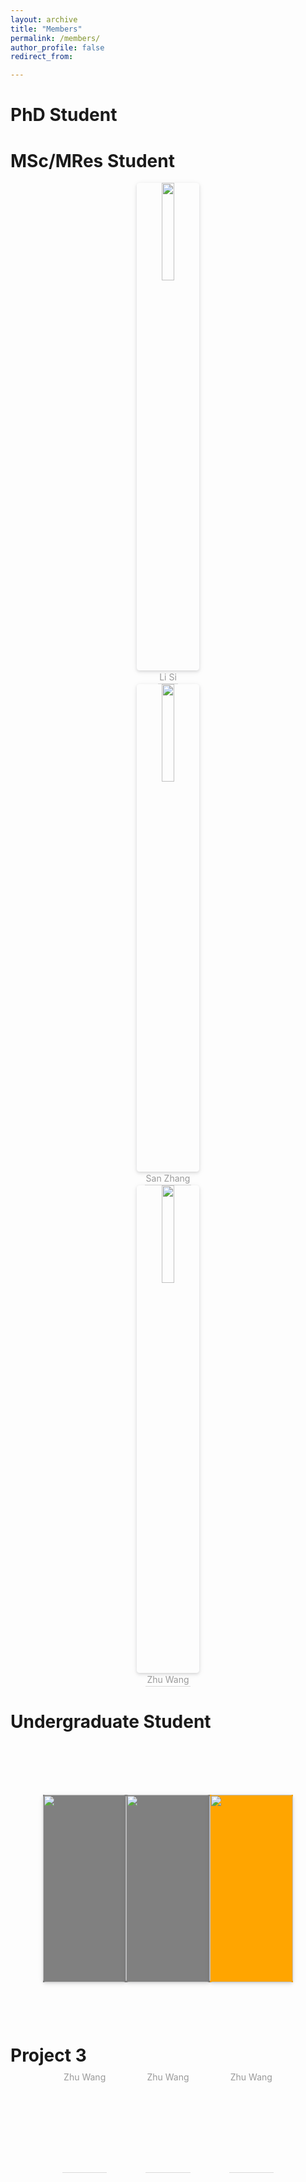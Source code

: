 ```yaml
---
layout: archive
title: "Members"
permalink: /members/
author_profile: false
redirect_from:

---
```



# PhD Student


# MSc/MRes Student

<center>
    <img style="border-radius: 0.3125em;
    box-shadow: 0 2px 4px 0 rgba(34,36,38,.12),0 2px 10px 0 rgba(34,36,38,.08);" 
    src="/site/images/my-research-area.drawio.png" width = "20%">
    <br>
    <div style="color:orange; border-bottom: 1px solid #d9d9d9;
    display: inline-block;
    color: #999;
    padding: 2px;">Li Si</div>
</center>
<center>
    <img style="border-radius: 0.3125em;
    box-shadow: 0 2px 4px 0 rgba(34,36,38,.12),0 2px 10px 0 rgba(34,36,38,.08);" 
    src="/site/images/my-research-area.drawio.png" width = "20%">
    <br>
    <div style="color:orange; border-bottom: 1px solid #d9d9d9;
    display: inline-block;
    color: #999;
    padding: 2px;">San Zhang</div>
</center>
<center>
    <img style="border-radius: 0.3125em;
    box-shadow: 0 2px 4px 0 rgba(34,36,38,.12),0 2px 10px 0 rgba(34,36,38,.08);" 
    src="/site/images/my-research-area.drawio.png" width = "20%">
    <br>
    <div style="color:orange; border-bottom: 1px solid #d9d9d9;
    display: inline-block;
    color: #999;
    padding: 2px;">Zhu Wang</div>
</center>

# Undergraduate Student

<html>
<head>
    <meta charset="UTF-8">
    <meta name="viewport"
          content="width=device-width, user-scalable=no, initial-scale=1.0, maximum-scale=1.0, minimum-scale=1.0">
    <meta http-equiv="X-UA-Compatible" content="ie=edge">
    <title>flex布局，子元素均分父级div</title>
    <style type="text/css">
    	.footer{width:400px;height:300px;margin:100px auto;background:#ddd}
    	.footer .items{width:100%;display:flex}
		.footer .items div{flex:1;height:300px;line-height:300px;text-align:center}
    </style>
</head>
<body>
	<div class="footer">
		<div class="items">
			<div style="background:grey"><center>
    			<img style="border-radius: 0.3125em;
   			box-shadow: 0 2px 4px 0 rgba(34,36,38,.12),0 2px 10px 0 rgba(34,36,38,.08);" 
   	 		src="/site/images/my-research-area.drawio.png" width = "100%">
   	 		<br>
    			<div style="color:grey; border-bottom: 1px solid #d9d9d9;
    			display: inline-block;
    			color: #999;
    			padding: 2px;">Zhu Wang</div>
			</center></div>
			<div style="background:grey"><center>
    			<img style="border-radius: 0.3125em;
   			box-shadow: 0 2px 4px 0 rgba(34,36,38,.12),0 2px 10px 0 rgba(34,36,38,.08);" 
   	 		src="/site/images/my-research-area.drawio.png" width = "100%">
   	 		<br>
    			<div style="color:orange; border-bottom: 1px solid #d9d9d9;
    			display: inline-block;
    			color: #999;
    			padding: 2px;">Zhu Wang</div>
			</center></div>
			<div style="background:orange"><center>
    			<img style="border-radius: 0.3125em;
   			box-shadow: 0 2px 4px 0 rgba(34,36,38,.12),0 2px 10px 0 rgba(34,36,38,.08);" 
   	 		src="/site/images/my-research-area.drawio.png" width = "100%">
   	 		<br>
    			<div style="color:orange; border-bottom: 1px solid #d9d9d9;
    			display: inline-block;
    			color: #999;
    			padding: 2px;">Zhu Wang</div>
			</center></div>
		</div>
	</div>
</body>
</html>

# Project 3
